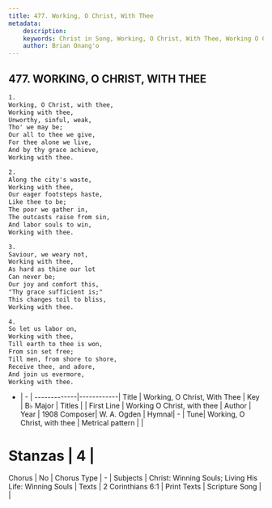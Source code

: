 ```yaml
---
title: 477. Working, O Christ, With Thee
metadata:
    description: 
    keywords: Christ in Song, Working, O Christ, With Thee, Working O Christ, with thee, 
    author: Brian Onang'o
---
```



## 477. WORKING, O CHRIST, WITH THEE

```txt
1.
Working, O Christ, with thee,
Working with thee,
Unworthy, sinful, weak, 
Tho' we may be;
Our all to thee we give,
For thee alone we live,
And by thy grace achieve,
Working with thee.

2.
Along the city's waste,
Working with thee,
Our eager footsteps haste,
Like thee to be;
The poor we gather in,
The outcasts raise from sin,
And labor souls to win,
Working with thee.

3.
Saviour, we weary not,
Working with thee,
As hard as thine our lot
Can never be;
Our joy and comfort this,
"Thy grace sufficient is;"
This changes toil to bliss,
Working with thee.

4.
So let us labor on,
Working with thee,
Till earth to thee is won,
From sin set free;
Till men, from shore to shore,
Receive thee, and adore,
And join us evermore,
Working with thee.
```

- |   -  |
-------------|------------|
Title | Working, O Christ, With Thee |
Key | B♭ Major |
Titles |  |
First Line | Working O Christ, with thee |
Author | 
Year | 1908
Composer| W. A. Ogden |
Hymnal|  - |
Tune| Working, O Christ, with thee |
Metrical pattern | |
# Stanzas | 4 |
Chorus | No |
Chorus Type | - |
Subjects | Christ: Winning Souls; Living His Life: Winning Souls |
Texts | 2 Corinthians 6:1 |
Print Texts | 
Scripture Song |  |
  
